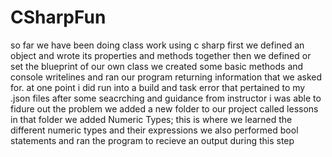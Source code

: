 # CSharpFun
so far we have been doing class work using c sharp
first we defined an object and wrote its properties and methods together
then we defined or set the blueprint of our own class
we created some basic methods and console writelines and ran our program returning information that we asked for.
at one point i did run into a build and task error that pertained to my .json files
after some seacrching and guidance from instructor i was able to fidure out the problem
we added a new folder to our project called lessons
in that folder we added Numeric Types; this is where we learned the different numeric types and their expressions
we also performed bool statements and ran the program to recieve an output
during this step